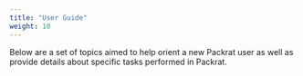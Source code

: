 ```yaml
---
title: "User Guide"
weight: 10
---
```


Below are a set of topics aimed to help orient a new Packrat user as well as provide details about specific tasks performed in Packrat.